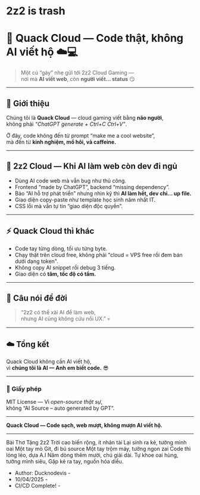 # 2z2 is trash
# 🦆 Quack Cloud — Code thật, không AI viết hộ ☁️💻

> Một cú “gáy” nhẹ gửi tới 2z2 Cloud Gaming —  
> nơi mà **AI viết web**, còn **người viết... status** 😏

---

## 💬 Giới thiệu
Chúng tôi là **Quack Cloud** — cloud gaming viết bằng **não người**,  
không phải *“ChatGPT generate + Ctrl+C Ctrl+V”*.  
  
Ở đây, code không đến từ prompt “make me a cool website”,  
mà đến từ **kinh nghiệm, mồ hôi, và caffeine.**

---

## 🤖 2z2 Cloud — Khi AI làm web còn dev đi ngủ
- Dùng AI code web mà vẫn bug như thủ công.  
- Frontend “made by ChatGPT”, backend “missing dependency”.  
- Bảo “AI hỗ trợ phát triển” nhưng nhìn kỹ thì **AI làm hết, dev chỉ… up file.**  
- Giao diện copy-paste như template học sinh năm nhất IT.  
- CSS lỗi mà vẫn tự tin “giao diện độc quyền”.  

---

## ⚡ Quack Cloud thì khác
- Code tay từng dòng, tối ưu từng byte.  
- Chạy thật trên cloud free, không phải "cloud = VPS free rồi đem bán dưới dạng token".  
- Không copy AI snippet rồi debug 3 tiếng.  
- Giao diện có **tâm, tốc độ có tầm.**  

---

## 🧠 Câu nói để đời
> “2z2 có thể xài AI để làm web,  
> nhưng AI cũng không cứu nổi UX.” 💀  

---

## ☁️ Tổng kết
Quack Cloud không cần AI viết hộ,  
vì **chúng tôi là AI — Anh em biết code.** 😎  

---

### 📜 Giấy phép
MIT License — Vì *open-source thật sự*,  
không “AI Source – auto generated by GPT”.

---

**Quack Cloud — Code sạch, web mượt, không mượn AI viết hộ.**

---

Bài Thơ Tặng 2z2
Trời cao biển rộng, ít nhân tài
Lại sinh ra kẻ, tưởng mình oai
Một tay mò Git, đi bú source
Một tay trộm máy, tưởng ngon zai
Code thì lỏng lẻo, dựa A.I
Năm dòng thêm mười, chú giải dài.
Tự khoe oai hùng, tưởng mình siêu,
Gặp kẻ ra tay, nguồn hóa diều.

- Author: Ducknodevis -
- 10/04/2025 -
- CI/CD Complete! -
